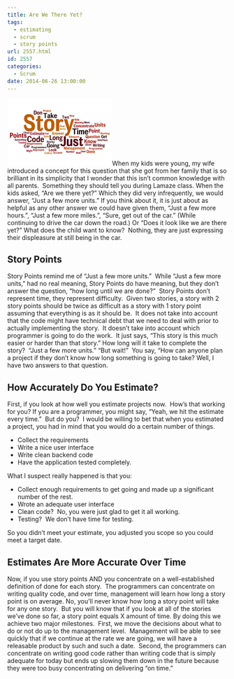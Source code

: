 ```yaml
---
title: Are We There Yet?
tags:
  - estimating
  - scrum
  - story points
url: 2557.html
id: 2557
categories:
  - Scrum
date: 2014-06-26 13:00:00
---
```


![StoryPoints](/uploads/2014/06/StoryPoints.png "StoryPoints")When my kids were young, my wife introduced a concept for this question that she got from her family that is so brilliant in its simplicity that I wonder that this isn’t common knowledge with all parents.  Something they should tell you during Lamaze class. When the kids asked, “Are we there yet?” Which they did very infrequently, we would answer, “Just a few more units.” If you think about it, it is just about as helpful as any other answer we could have given them, “Just a few more hours.”, “Just a few more miles.”, “Sure, get out of the car.” (While continuing to drive the car down the road.) Or “Does it look like we are there yet?” What does the child want to know?  Nothing, they are just expressing their displeasure at still being in the car.

<!-- more -->

Story Points
------------

Story Points remind me of “Just a few more units.”  While “Just a few more units,” had no real meaning, Story Points do have meaning, but they don’t answer the question, “how long until we are done?”  Story Points don’t represent time, they represent difficulty.  Given two stories, a story with 2 story points should be twice as difficult as a story with 1 story point assuming that everything is as it should be.  It does not take into account that the code might have technical debt that we need to deal with prior to actually implementing the story.  It doesn’t take into account which programmer is going to do the work.  It just says, “This story is this much easier or harder than that story.” How long will it take to complete the story?  “Just a few more units.” “But wait!”  You say, “How can anyone plan a project if they don’t know how long something is going to take? Well, I have two answers to that question.

How Accurately Do You Estimate?
-------------------------------

First, if you look at how well you estimate projects now.  How’s that working for you? If you are a programmer, you might say, “Yeah, we hit the estimate every time.”  But do you?  I would be willing to bet that when you estimated a project, you had in mind that you would do a certain number of things.

*   Collect the requirements
*   Write a nice user interface
*   Write clean backend code
*   Have the application tested completely.

What I suspect really happened is that you:

*   Collect enough requirements to get going and made up a significant number of the rest.
*   Wrote an adequate user interface
*   Clean code?  No, you were just glad to get it all working.
*   Testing?  We don’t have time for testing.

So you didn’t meet your estimate, you adjusted you scope so you could meet a target date.

Estimates Are More Accurate Over Time
-------------------------------------

Now, if you use story points AND you concentrate on a well-established definition of done for each story.  The programmers can concentrate on writing quality code, and over time, management will learn how long a story point is on average. No, you’ll never know how long a story point will take for any one story.  But you will know that if you look at all of the stories we’ve done so far, a story point equals X amount of time. By doing this we achieve two major milestones.  First, we move the decisions about what to do or not do up to the management level.  Management will be able to see quickly that if we continue at the rate we are going, we will have a releasable product by such and such a date.  Second, the programmers can concentrate on writing good code rather than writing code that is simply adequate for today but ends up slowing them down in the future because they were too busy concentrating on delivering “on time.”
